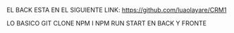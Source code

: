 EL BACK ESTA EN EL SIGUIENTE LINK: https://github.com/luaolayare/CRM1


LO BASICO GIT CLONE
NPM I
NPM RUN START EN BACK Y FRONTE
